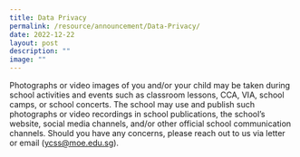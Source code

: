 ```yaml
---
title: Data Privacy
permalink: /resource/announcement/Data-Privacy/
date: 2022-12-22
layout: post
description: ""
image: ""
---
```

Photographs or video images of you and/or your child may be taken during school activities and events such as classroom lessons, CCA, VIA, school camps, or school concerts. The school may use and publish such photographs or video recordings in school publications, the school’s website, social media channels, and/or other official school communication channels. Should you have any concerns, please reach out to us via letter or email (ycss@moe.edu.sg).